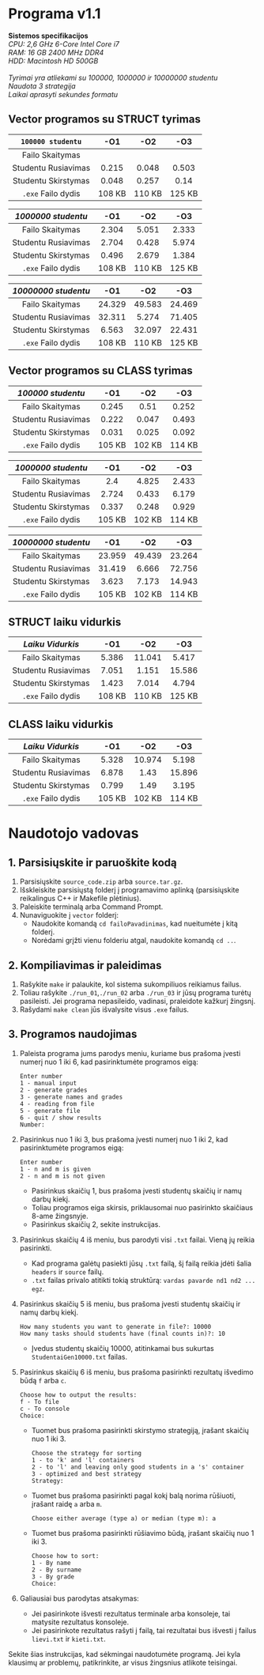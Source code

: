 # Programa v1.1
**Sistemos specifikacijos**\
*CPU: 2,6 GHz 6-Core Intel Core i7*\
*RAM: 16 GB 2400 MHz DDR4*\
*HDD: Macintosh HD 500GB*\
\
*Tyrimai yra atliekami su 100000, 1000000 ir 10000000 studentu*\
*Naudota 3 strategija*\
*Laikai aprasyti sekundes formatu*

## Vector programos su STRUCT tyrimas

| `100000 studentu` | -O1 | -O2 | -O3 |
|:-------------------:|:------------:|:-------------:|:------------:|
| Failo Skaitymas     |  |  |  |
| Studentu Rusiavimas | 0.215 | 0.048 | 0.503 |
| Studentu Skirstymas | 0.048 | 0.257 | 0.14 |
|`.exe` Failo dydis   |108 KB|110 KB|125 KB|

| *1000000 studentu* | -O1 | -O2 | -O3 |
|:-------------------:|:------------:|:-------------:|:------------:|
| Failo Skaitymas     | 2.304 | 5.051 | 2.333 |
| Studentu Rusiavimas | 2.704 | 0.428 | 5.974 |
| Studentu Skirstymas | 0.496 | 2.679 | 1.384 |
|`.exe` Failo dydis   |108 KB|110 KB|125 KB|

| *10000000 studentu* | -O1 | -O2 | -O3 |
|:-------------------:|:------------:|:-------------:|:------------:|
| Failo Skaitymas     | 24.329 | 49.583 | 24.469 |
| Studentu Rusiavimas | 32.311 | 5.274 | 71.405 |
| Studentu Skirstymas | 6.563 | 32.097 | 22.431 |
|`.exe` Failo dydis   |108 KB|110 KB|125 KB|

## Vector programos su CLASS tyrimas

| *100000 studentu* | -O1 | -O2 | -O3 |
|:-------------------:|:------------:|:-------------:|:------------:|
| Failo Skaitymas     | 0.245 | 0.51 | 0.252 |
| Studentu Rusiavimas | 0.222 | 0.047 | 0.493 |
| Studentu Skirstymas | 0.031 | 0.025 | 0.092 |
|`.exe` Failo dydis   |105 KB|102 KB|114 KB|

| *1000000 studentu* | -O1 | -O2 | -O3 |
|:-------------------:|:------------:|:-------------:|:------------:|
| Failo Skaitymas     | 2.4 | 4.825 | 2.433 |
| Studentu Rusiavimas | 2.724 | 0.433 | 6.179 |
| Studentu Skirstymas | 0.337 | 0.248 | 0.929 |
|`.exe` Failo dydis   |105 KB|102 KB|114 KB|

| *10000000 studentu* | -O1 | -O2 | -O3 |
|:-------------------:|:------------:|:-------------:|:------------:|
| Failo Skaitymas     | 23.959 | 49.439| 23.264 |
| Studentu Rusiavimas | 31.419 | 6.666 | 72.756 |
| Studentu Skirstymas | 3.623 | 7.173 | 14.943 |
|`.exe` Failo dydis   |105 KB|102 KB|114 KB|

## STRUCT laiku vidurkis

| *Laiku Vidurkis* | -O1 | -O2 | -O3 |
|:-------------------:|:------------:|:-------------:|:------------:|
| Failo Skaitymas     | 5.386 | 11.041 | 5.417 |
| Studentu Rusiavimas | 7.051 | 1.151 | 15.586 |
| Studentu Skirstymas | 1.423 | 7.014 | 4.794 |
|`.exe` Failo dydis   |108 KB|110 KB|125 KB|

 ## CLASS laiku vidurkis
 
| *Laiku Vidurkis* | -O1 | -O2 | -O3 |
|:-------------------:|:------------:|:-------------:|:------------:|
| Failo Skaitymas     | 5.328 | 10.974 | 5.198 |
| Studentu Rusiavimas | 6.878| 1.43 | 15.896 |
| Studentu Skirstymas | 0.799 | 1.49 | 3.195 |
|`.exe` Failo dydis   |105 KB|102 KB|114 KB|

# Naudotojo vadovas

## 1. Parsisiųskite ir paruoškite kodą
1. Parsisiųskite `source_code.zip` arba `source.tar.gz`.
2. Išskleiskite parsisiųstą folderį į programavimo aplinką (parsisiųskite reikalingus C++ ir Makefile plėtinius).
3. Paleiskite terminalą arba Command Prompt.
4. Nunaviguokite į `vector` folderį:
   - Naudokite komandą `cd failoPavadinimas`, kad nueitumėte į kitą folderį.
   - Norėdami grįžti vienu folderiu atgal, naudokite komandą `cd ..`.

## 2. Kompiliavimas ir paleidimas
1. Rašykite `make` ir palaukite, kol sistema sukompiliuos reikiamus failus.
2. Toliau rašykite `./run_01`,`./run_02` arba `./run_03` ir jūsų programa turėtų pasileisti. Jei programa nepasileido, vadinasi, praleidote kažkurį žingsnį.
3. Rašydami `make clean` jūs išvalysite visus `.exe` failus.

## 3. Programos naudojimas
1. Paleista programa jums parodys meniu, kuriame bus prašoma įvesti numerį nuo 1 iki 6, kad pasirinktumėte programos eigą:

    ```
    Enter number
    1 - manual input
    2 - generate grades
    3 - generate names and grades
    4 - reading from file
    5 - generate file
    6 - quit / show results
    Number:
    ```

2. Pasirinkus nuo 1 iki 3, bus prašoma įvesti numerį nuo 1 iki 2, kad pasirinktumėte programos eigą:

    ```
    Enter number
    1 - n and m is given
    2 - n and m is not given
    ```

    - Pasirinkus skaičių 1, bus prašoma įvesti studentų skaičių ir namų darbų kiekį.
    - Toliau programos eiga skirsis, priklausomai nuo pasirinkto skaičiaus 8-ame žingsnyje.
    - Pasirinkus skaičių 2, sekite instrukcijas.

3. Pasirinkus skaičių 4 iš meniu, bus parodyti visi `.txt` failai. Vieną jų reikia pasirinkti.
   - Kad programa galėtų pasiekti jūsų `.txt` failą, šį failą reikia įdėti šalia `headers` ir `source` failų.
   - `.txt` failas privalo atitikti tokią struktūrą: `vardas pavarde nd1 nd2 ... egz`.

4. Pasirinkus skaičių 5 iš meniu, bus prašoma įvesti studentų skaičių ir namų darbų kiekį.
    
    ```
    How many students you want to generate in file?: 10000
    How many tasks should students have (final counts in)?: 10
    ```

    - Įvedus studentų skaičių 10000, atitinkamai bus sukurtas `StudentaiGen10000.txt` failas.

5. Pasirinkus skaičių 6 iš meniu, bus prašoma pasirinkti rezultatų išvedimo būdą `f` arba `c`.
    
    ```
    Choose how to output the results:
    f - To file
    c - To console
    Choice:
    ```
    
    - Tuomet bus prašoma pasirinkti skirstymo strategiją, įrašant skaičių nuo 1 iki 3.
      
      ```
      Choose the strategy for sorting
      1 - to 'k' and 'l' containers
      2 - to 'l' and leaving only good students in a 's' container
      3 - optimized and best strategy
      Strategy:
      ```
      
    - Tuomet bus prašoma pasirinkti pagal kokį balą norima rūšiuoti, įrašant raidę `a` arba `m`.
      
      ```
      Choose either average (type a) or median (type m): a
      ```
      
    - Tuomet bus prašoma pasirinkti rūšiavimo būdą, įrašant skaičių nuo 1 iki 3.

      ```
      Choose how to sort: 
      1 - By name
      2 - By surname
      3 - By grade
      Choice:
      ```

6. Galiausiai bus parodytas atsakymas:
    - Jei pasirinkote išvesti rezultatus terminale arba konsoleje, tai matysite rezultatus konsoleje.
    - Jei pasirinkote rezultatus rašyti į failą, tai rezultatai bus išvesti į failus `lievi.txt` ir `kieti.txt`.

Sekite šias instrukcijas, kad sėkmingai naudotumėte programą. Jei kyla klausimų ar problemų, patikrinkite, ar visus žingsnius atlikote teisingai.
